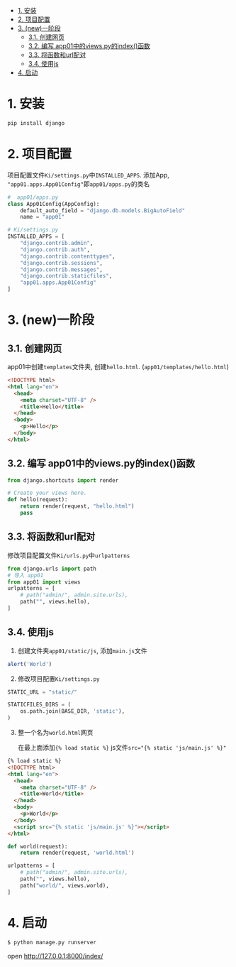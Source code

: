 - [1. 安装](#1-安装)
- [2. 项目配置](#2-项目配置)
- [3. (new)一阶段](#3-new一阶段)
  - [3.1. 创建网页](#31-创建网页)
  - [3.2. 编写 app01中的views.py的index()函数](#32-编写-app01中的viewspy的index函数)
  - [3.3. 将函数和url配对](#33-将函数和url配对)
  - [3.4. 使用js](#34-使用js)
- [4. 启动](#4-启动)
# 1. 安装
```bash
pip install django
```


# 2. 项目配置

项目配置文件`Ki/settings.py`中`INSTALLED_APPS`. 添加App, `"app01.apps.App01Config"`即`app01/apps.py`的类名
```python
#  app01/apps.py
class App01Config(AppConfig):
    default_auto_field = "django.db.models.BigAutoField"
    name = "app01"
```
```python
# Ki/settings.py
INSTALLED_APPS = [
    "django.contrib.admin",
    "django.contrib.auth",
    "django.contrib.contenttypes",
    "django.contrib.sessions",
    "django.contrib.messages",
    "django.contrib.staticfiles",
    "app01.apps.App01Config"
]
```

# 3. (new)一阶段

## 3.1. 创建网页
app01中创建`templates`文件夹, 创建`hello.html`. (`app01/templates/hello.html`)
```html
<!DOCTYPE html>
<html lang="en">
  <head>
    <meta charset="UTF-8" />
    <title>Hello</title>
  </head>
  <body>
    <p>Hello</p>
  </body>
</html>
```

## 3.2. 编写 app01中的views.py的index()函数
```python
from django.shortcuts import render

# Create your views here.
def hello(request):
    return render(request, "hello.html")
    pass
```

## 3.3. 将函数和url配对
修改项目配置文件`Ki/urls.py`中`urlpatterns`
```python
from django.urls import path
# 导入 app01
from app01 import views
urlpatterns = [
    # path("admin/", admin.site.urls),
    path("", views.hello),
]
```

## 3.4. 使用js

1. 创建文件夹`app01/static/js`, 添加`main.js`文件
```js
alert('World')
```
2. 修改项目配置`Ki/settings.py`

```python
STATIC_URL = "static/"

STATICFILES_DIRS = (
    os.path.join(BASE_DIR, 'static'),
)
```
3. 整一个名为`world.html`网页
   
   在最上面添加`{% load static %}`
   js文件`src="{% static 'js/main.js' %}"`
```html
{% load static %}
<!DOCTYPE html>
<html lang="en">
  <head>
    <meta charset="UTF-8" />
    <title>World</title>
  </head>
  <body>
    <p>World</p>
  </body>
  <script src="{% static 'js/main.js' %}"></script>
</html>
```
```python
def world(request):
    return render(request, 'world.html')
```
```python
urlpatterns = [
    # path("admin/", admin.site.urls),
    path("", views.hello),
    path("world/", views.world),
]
```
# 4. 启动

```python
$ python manage.py runserver
```

open <http://127.0.0.1:8000/index/>